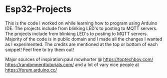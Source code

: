 # Esp32-Projects
This is the code I worked on while learning how to program using Arduino IDE. The projects include from  blinking LED's to posting to MQTT servers.
The projects include from  blinking LED's to posting to MQTT servers. 
Majority of the code is in public domain and I made all the changes I wanted as I experimented.
The credits are mentioned at the top or bottom of each snippet! Feel free to try them out!

Major sources of inspiration:paul mcwhorter @ https://toptechboy.com/
https://randomnerdtutorials.com/
and a lot of vary nice people at https://forum.arduino.cc/
